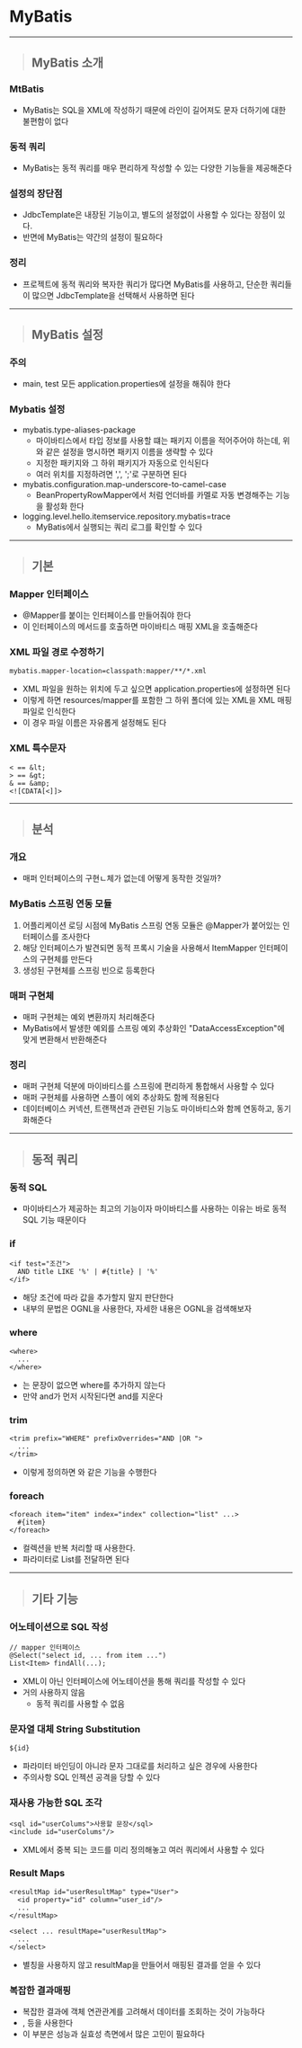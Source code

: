 
 # MyBatis

---------------------------------------------------------------------------------------------------------------------------------

> ## MyBatis 소개

### MtBatis
- MyBatis는 SQL을 XML에 작성하기 때문에 라인이 길어져도 문자 더하기에 대한 불편함이 없다


### 동적 쿼리
- MyBatis는 동적 쿼리를 매우 편리하게 작성할 수 있는 다양한 기능들을 제공해준다


### 설정의 장단점
- JdbcTemplate은 내장된 기능이고, 별도의 설정없이 사용할 수 있다는 장점이 있다.
- 반면에 MyBatis는 약간의 설정이 필요하다


### 정리
- 프로젝트에 동적 쿼리와 복자한 쿼리가 많다면 MyBatis를 사용하고, 단순한 쿼리들이 많으면 JdbcTemplate을 선택해서 사용하면 된다

---------------------------------------------------------------------------------------------------------------------------------

> ## MyBatis 설정

### 주의
- main, test 모든 application.properties에 설정을 해줘야 한다


### Mybatis 설정
- mybatis.type-aliases-package
  - 마이바티스에서 타입 정보를 사용할 떄는 패키지 이름을 적어주어야 하는데, 위와 같은 설정을 명시하면 패키지 이름을 생략할 수 있다
  - 지정한 패키지와 그 하위 패키지가 자동으로 인식된다
  - 여러 위치를 지정하려면 ',', ';'로 구분하면 된다
- mybatis.configuration.map-underscore-to-camel-case
  - BeanPropertyRowMapper에서 처럼 언더바를 카멜로 자동 변경해주는 기능을 활성화 한다
- logging.level.hello.itemservice.repository.mybatis=trace
  - MyBatis에서 실행되는 쿼리 로그를 확인할 수 있다

---------------------------------------------------------------------------------------------------------------------------------

> ## 기본

### Mapper 인터페이스
- @Mapper를 붙이는 인터페이스를 만들어줘야 한다
- 이 인터페이스의 메서드를 호출하면 마이바티스 매핑 XML을 호출해준다


### XML 파일 경로 수정하기
    mybatis.mapper-location=classpath:mapper/**/*.xml
- XML 파일을 원하는 위치에 두고 싶으면 application.properties에 설정하면 된다
- 이렇게 하면 resources/mapper를 포함한 그 하위 폴더에 있는 XML을 XML 매핑 파일로 인식한다
- 이 경우 파일 이름은 자유롭게 설정해도 된다


### XML 특수문자
    < == &lt;
    > == &gt;
    & == &amp;
    <![CDATA[<]]>

---------------------------------------------------------------------------------------------------------------------------------

> ## 분석

### 개요
- 매퍼 인터페이스의 구현ㄴ체가 없는데 어떻게 동작한 것일까?


### MyBatis 스프링 연동 모듈
1. 어플리케이션 로딩 시점에 MyBatis 스프링 연동 모듈은 @Mapper가 붙어있는 인터페이스를 조사한다
2. 해당 인터페이스가 발견되면 동적 프록시 기술을 사용해서 ItemMapper 인터페이스의 구현체를 만든다
3. 생성된 구현체를 스프링 빈으로 등록한다


### 매퍼 구현체
- 매퍼 구현체는 예외 변환까지 처리해준다
- MyBatis에서 발생한 예외를 스프링 예외 추상화인 "DataAccessException"에 맞게 변환해서 반환해준다


### 정리
- 매퍼 구현체 덕분에 마이바티스를 스프링에 편리하게 통합해서 사용할 수 있다
- 매퍼 구현체를 사용하면 스플이 에외 추상화도 함께 적용된다
- 데이터베이스 커넥션, 트랜잭션과 관련된 기능도 마이바티스와 함께 연동하고, 동기화해준다

---------------------------------------------------------------------------------------------------------------------------------

> ## 동적 쿼리

### 동적 SQL
- 마이바티스가 제공하는 최고의 기능이자 마이바티스를 사용하는 이유는 바로 동적 SQL 기능 때문이다


### if
    <if test="조건">
      AND title LIKE '%' | #{title} | '%'
    </if>
- 해당 조건에 따라 값을 추가할지 말지 판단한다
- 내부의 문법은 OGNL을 사용한다, 자세한 내용은 OGNL을 검색해보자


### where
    <where>
      ...
    </where>
- <where>는 문장이 없으면 where를 추가하지 않는다
- 만약 and가 먼저 시작된다면 and를 지운다


### trim
    <trim prefix="WHERE" prefixOverrides="AND |OR ">
      ...
    </trim>
- 이렇게 정의하면 <where>와 같은 기능을 수행한다


### foreach
    <foreach item="item" index="index" collection="list" ...>
      #{item}
    </foreach>
- 컬렉션을 반복 처리할 때 사용한다.
- 파라미터로 List를 전달하면 된다

---------------------------------------------------------------------------------------------------------------------------------

> ## 기타 기능

### 어노테이션으로 SQL 작성
    // mapper 인터페이스
    @Select("select id, ... from item ...")
    List<Item> findAll(...);
- XML이 아닌 인터페이스에 어노테이션을 통해 쿼리를 작성할 수 있다
- 거의 사용하지 않음
  - 동적 쿼리를 사용할 수 없음


### 문자열 대체 String Substitution
    ${id}
- 파라미터 바인딩이 아니라 문자 그대로를 처리하고 싶은 경우에 사용한다
- 주의사항 SQL 인젝션 공격을 당할 수 있다


### 재사용 가능한 SQL 조각
    <sql id="userColums">사용할 문장</sql>
    <include id="userColums"/>
- XML에서 중복 되는 코드를 미리 정의해놓고 여러 쿼리에서 사용할 수 있다


### Result Maps
    <resultMap id="userResultMap" type="User">
      <id property="id" column="user_id"/>
      ...
    </resultMap>

    <select ... resultMape="userResultMap">
      ...
    </select>
- 별칭을 사용하지 않고 resultMap을 만들어서 매핑된 결과를 얻을 수 있다


### 복잡한 결과매핑
- 복잡한 결과에 객체 연관관계를 고려해서 데이터를 조회하는 것이 가능하다
- <association>, <collection> 등을 사용한다
- 이 부분은 성능과 실효성 측면에서 많은 고민이 필요하다




























